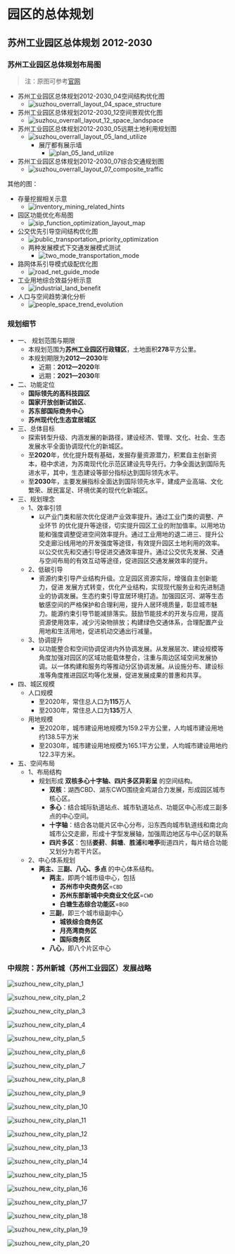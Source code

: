 # 园区的总体规划

## 苏州工业园区总体规划 2012-2030

### 苏州工业园区总体规划布局图

> 注：原图可参考[官网](http://www.sipac.gov.cn/dept/ghjswyh/ghcg/ztgh/201908/t20190822_1049234.htm)

* 苏州工业园区总体规划2012-2030_04空间结构优化图
  * ![suzhou_overrall_layout_04_space_structure](../../assets/img/suzhou_overrall_layout_04_space_structure.jpg)
* 苏州工业园区总体规划2012-2030_12空间景观优化图
  * ![suzhou_overrall_layout_12_space_landspace](../../assets/img/suzhou_overrall_layout_12_space_landspace.jpg)
* 苏州工业园区总体规划2012-2030_05远期土地利用规划图
  * ![suzhou_overrall_layout_05_land_utilize](../../assets/img/suzhou_overrall_layout_05_land_utilize.jpg)
    * 展厅都有展示墙
      * ![plan_05_land_utilize](../../assets/img/plan_05_land_utilize.jpg)
* 苏州工业园区总体规划2012-2030_07综合交通规划图
  * ![suzhou_overrall_layout_07_composite_traffic](../../assets/img/suzhou_overrall_layout_07_composite_traffic.jpg)

其他的图：

* 存量挖掘相关示意
  * ![inventory_mining_related_hints](../../assets/img/inventory_mining_related_hints.png)
* 园区功能优化布局图
  * ![sip_function_optimization_layout_map](../../assets/img/sip_function_optimization_layout_map.png)
* 公交优先引导空间结构优化图
  * ![public_transportation_priority_optimization](../../assets/img/public_transportation_priority_optimization.png)
  * 两种发展模式下交通发展模式测试
    * ![two_mode_transportation_mode](../../assets/img/two_mode_transportation_mode.png)
* 路网体系引导模式级配优化图
  * ![road_net_guide_mode](../../assets/img/road_net_guide_mode.png)
* 工业用地综合效益分析示意
  * ![industrial_land_benefit](../../assets/img/industrial_land_benefit.png)
* 人口与空间趋势演化分析
  * ![people_space_trend_evolution](../../assets/img/people_space_trend_evolution.png)

### 规划细节

* 一、 规划范围与期限
  * 本规划范围为**苏州工业园区行政辖区**，土地面积**278**平方公里。
  * 本规划期限为**2012—2030**年
    * 近期：**2012—2020**年
    * 远期：**2021—2030**年
* 二、功能定位
  * **国际领先的高科技园区**
  * **国家开放创新试验区**、
  * **苏东部国际商务中心**
  * **苏州现代化生态宜居城区**
* 三、总体目标
  * 探索转型升级、内涵发展的新路径，建设经济、管理、文化、社会、生态发展水平全面协调现代化的新城区。
  * 至**2020**年，优化提升既有基础，发掘存量资源潜力，积累自主创新资本，稳中求进，为苏南现代化示范区建设先导先行。力争全面达到国际先进水平，其中，生态建设等部分指标达到国际领先水平。
  * 至**2030**年，主要发展指标全面达到国际领先水平，建成产业高端、文化繁荣、居民富足、环境优美的现代化新城区。
* 三、规划理念
  * 1、效率引领
    * 以产业门类和层次优化促进产业效率提升。通过工业门类的调整、产业环节 的优化提升等途径，切实提升园区工业的附加值率。以用地功能和强度调整促进空间效率提升。通过工业用地的退二进三、提升公交走廊沿线用地的开发强度等途径，有效提升园区土地利用的效率。以公交优先和交通引导促进交通效率提升。通过公交优先发展、交通与空间布局的有效互动等途径，促进园区交通发展效率的提升。
  * 2、低碳引导
    * 资源约束引导产业结构升级。立足园区资源实际，增强自主创新能力，促进 发展方式转变，优化产业结构，实现现代服务业和先进制造业的协调发展。生态约束引导宜居环境打造。加强园区河、湖等生态敏感空间的严格保护和合理利用，提升人居环境质量，彰显城市魅力。能源约束引导节能减排落实。鼓励节能技术的开发与应用，提高资源使用效率，减少污染物排放；构建绿色交通体系，合理配置产业用地和生活用地，促进机动交通出行减量。
  * 3、协调提升
    * 以功能整合和空间协调促进内外协调发展。从发展层次、建设规模等角度加强对园区的区域功能载体整合，注重与周边区域空间发展协调。以一体构建和服务均等推动分区协调发展。从设施分布、建设标准等角度推进园区均等化发展，促进发展成果的普惠和共享。
* 四、城区规模
  * 人口规模
    * 至2020年，常住总人口为**115**万人
    * 至2030年，常住总人口为**135**万人
  * 用地规模
    * 至2020年，城市建设用地规模为159.2平方公里，人均城市建设用地约138.5平方米
    * 至2030年，城市建设用地规模为165.1平方公里，人均城市建设用地约122.3平方米。
* 五、空间布局
  * 1、布局结构
    * 规划形成 **双核多心十字轴、四片多区异彩呈** 的空间结构。
      * **双核**：湖西CBD、湖东CWD围绕金鸡湖合力发展，形成园区城市核心区。
      * **多心**：结合城际轨道站点、城市轨道站点、功能区中心形成三副多点的中心空间。
      * **十字轴**：结合各功能片区中心分布，沿东西向城市轨道线和南北向城市公交走廊，形成十字型发展轴，加强周边地区与中心区的联系
      * **四片多区**：包括**娄葑**、**斜塘**、**胜浦**和**唯亭**街道四片，每片结合功能又划分为若干片区。
  * 2、中心体系规划
    * **两主、三副、八心、多点** 的中心体系结构。
      * **两主**，即两个城市级中心，包括
        * **苏州市中央商务区**=`CBD`
        * **苏州东部新城中央商业文化区**=`CWD`
        * **白塘生态综合功能区**=`BGD`
      * **三副**，即三个城市级副中心
        * **城铁综合商务区**
        * **月亮湾商务区**
        * **国际商务区**
      * **八心**，即八个片区中心

### 中规院：苏州新城（苏州工业园区）发展战略

![suzhou_new_city_plan_1](../../assets/img/suzhou_new_city_plan_1.jpg)

![suzhou_new_city_plan_2](../../assets/img/suzhou_new_city_plan_2.jpg)

![suzhou_new_city_plan_3](../../assets/img/suzhou_new_city_plan_3.jpg)

![suzhou_new_city_plan_4](../../assets/img/suzhou_new_city_plan_4.jpg)

![suzhou_new_city_plan_5](../../assets/img/suzhou_new_city_plan_5.jpg)

![suzhou_new_city_plan_6](../../assets/img/suzhou_new_city_plan_6.jpg)

![suzhou_new_city_plan_7](../../assets/img/suzhou_new_city_plan_7.jpg)

![suzhou_new_city_plan_8](../../assets/img/suzhou_new_city_plan_8.jpg)

![suzhou_new_city_plan_9](../../assets/img/suzhou_new_city_plan_9.jpg)

![suzhou_new_city_plan_10](../../assets/img/suzhou_new_city_plan_10.jpg)

![suzhou_new_city_plan_11](../../assets/img/suzhou_new_city_plan_11.jpg)

![suzhou_new_city_plan_12](../../assets/img/suzhou_new_city_plan_12.jpg)

![suzhou_new_city_plan_13](../../assets/img/suzhou_new_city_plan_13.jpg)

![suzhou_new_city_plan_14](../../assets/img/suzhou_new_city_plan_14.jpg)

![suzhou_new_city_plan_15](../../assets/img/suzhou_new_city_plan_15.jpg)

![suzhou_new_city_plan_16](../../assets/img/suzhou_new_city_plan_16.jpg)

![suzhou_new_city_plan_17](../../assets/img/suzhou_new_city_plan_17.jpg)

![suzhou_new_city_plan_18](../../assets/img/suzhou_new_city_plan_18.jpg)

![suzhou_new_city_plan_19](../../assets/img/suzhou_new_city_plan_19.jpg)

![suzhou_new_city_plan_20](../../assets/img/suzhou_new_city_plan_20.jpg)
